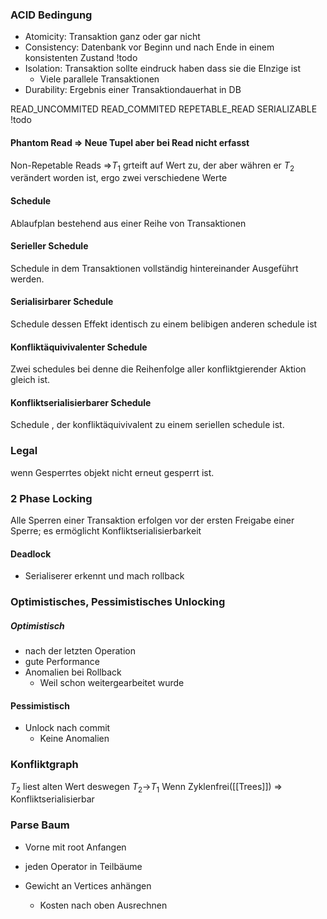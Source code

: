 ### ACID Bedingung
- Atomicity: Transaktion ganz oder gar nicht
- Consistency: Datenbank vor Beginn und nach Ende in einem konsistenten Zustand !todo
- Isolation: Transaktion sollte eindruck haben dass sie die EInzige ist
	- Viele parallele Transaktionen
- Durability: Ergebnis einer Transaktiondauerhat in DB

READ_UNCOMMITED
READ_COMMITED
REPETABLE_READ
SERIALIZABLE
!todo

#### Phantom Read => Neue Tupel aber bei Read nicht erfasst
Non-Repetable Reads =>$T_1$ grteift auf Wert zu, der aber währen er $T_2$ verändert worden ist, ergo zwei verschiedene Werte

#### Schedule
Ablaufplan bestehend aus einer Reihe von Transaktionen

#### Serieller Schedule
Schedule in dem Transaktionen vollständig hintereinander Ausgeführt werden.

#### Serialisirbarer Schedule
Schedule dessen Effekt identisch zu einem belibigen anderen schedule ist

#### Konfliktäquivivalenter Schedule
Zwei schedules bei denne die Reihenfolge aller konfliktgierender Aktion gleich ist.

#### Konfliktserialisierbarer Schedule
Schedule , der konfliktäquivivalent zu einem seriellen schedule ist. 

### Legal
wenn Gesperrtes objekt nicht erneut gesperrt ist.

### 2 Phase Locking
Alle Sperren einer Transaktion erfolgen vor der ersten Freigabe einer Sperre; es ermöglicht Konfliktserialisierbarkeit

#### Deadlock
- Serialiserer erkennt und mach rollback

### Optimistisches, Pessimistisches Unlocking
##### Optimistisch
- nach der letzten Operation
- gute Performance
- Anomalien bei Rollback
	- Weil schon weitergearbeitet wurde

#### Pessimistisch
- Unlock nach commit
	- Keine Anomalien

### Konfliktgraph
$T_2$ liest alten Wert deswegen $T_2$->$T_1$
Wenn Zyklenfrei([[Trees]]) => Konfliktserialisierbar

### Parse Baum
- Vorne mit root Anfangen
- jeden Operator in Teilbäume

- Gewicht an Vertices anhängen
	- Kosten nach oben Ausrechnen